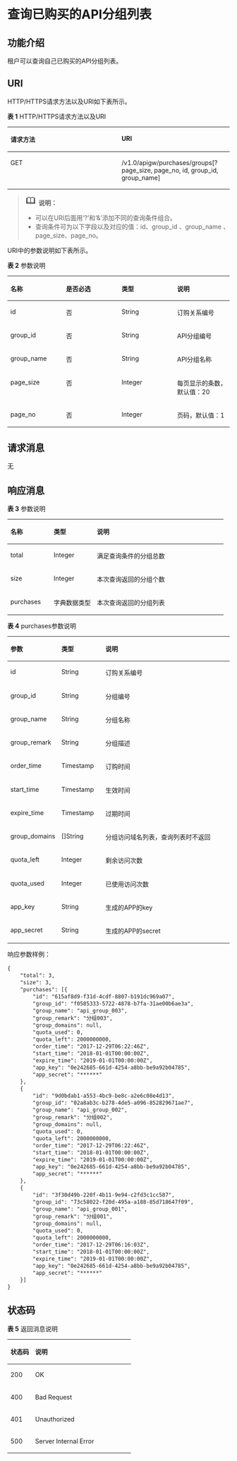 # 查询已购买的API分组列表<a name="ZH-CN_TOPIC_0000001082135127"></a>

## 功能介绍<a name="zh-cn_topic_0118924522_section24315590"></a>

租户可以查询自己已购买的API分组列表。

## URI<a name="zh-cn_topic_0118924522_section17513719"></a>

HTTP/HTTPS请求方法以及URI如下表所示。

**表 1**  HTTP/HTTPS请求方法以及URI

<a name="zh-cn_topic_0118924522_table48054825"></a>
<table><thead align="left"><tr id="zh-cn_topic_0118924522_row26116789"><th class="cellrowborder" valign="top" width="50%" id="mcps1.2.3.1.1"><p id="zh-cn_topic_0118924522_p35085151"><a name="zh-cn_topic_0118924522_p35085151"></a><a name="zh-cn_topic_0118924522_p35085151"></a>请求方法</p>
</th>
<th class="cellrowborder" valign="top" width="50%" id="mcps1.2.3.1.2"><p id="zh-cn_topic_0118924522_p23325002"><a name="zh-cn_topic_0118924522_p23325002"></a><a name="zh-cn_topic_0118924522_p23325002"></a>URI</p>
</th>
</tr>
</thead>
<tbody><tr id="zh-cn_topic_0118924522_row10277022"><td class="cellrowborder" valign="top" width="50%" headers="mcps1.2.3.1.1 "><p id="zh-cn_topic_0118924522_p27132417"><a name="zh-cn_topic_0118924522_p27132417"></a><a name="zh-cn_topic_0118924522_p27132417"></a>GET</p>
</td>
<td class="cellrowborder" valign="top" width="50%" headers="mcps1.2.3.1.2 "><p id="zh-cn_topic_0118924522_p50242206"><a name="zh-cn_topic_0118924522_p50242206"></a><a name="zh-cn_topic_0118924522_p50242206"></a>/v1.0/apigw/purchases/groups[?page_size, page_no, id, group_id, group_name]</p>
</td>
</tr>
</tbody>
</table>

>![](public_sys-resources/icon-note.gif) **说明：** 
>-   可以在URI后面用‘?’和‘&’添加不同的查询条件组合。
>-   查询条件可为以下字段以及对应的值：id、group\_id 、group\_name 、page\_size、page\_no。

URI中的参数说明如下表所示。

**表 2**  参数说明

<a name="zh-cn_topic_0118924522_table3383718"></a>
<table><thead align="left"><tr id="zh-cn_topic_0118924522_row57199365"><th class="cellrowborder" valign="top" width="25%" id="mcps1.2.5.1.1"><p id="zh-cn_topic_0118924522_p2637004"><a name="zh-cn_topic_0118924522_p2637004"></a><a name="zh-cn_topic_0118924522_p2637004"></a>名称</p>
</th>
<th class="cellrowborder" valign="top" width="25%" id="mcps1.2.5.1.2"><p id="zh-cn_topic_0118924522_p12270800"><a name="zh-cn_topic_0118924522_p12270800"></a><a name="zh-cn_topic_0118924522_p12270800"></a>是否必选</p>
</th>
<th class="cellrowborder" valign="top" width="25%" id="mcps1.2.5.1.3"><p id="zh-cn_topic_0118924522_p54410744"><a name="zh-cn_topic_0118924522_p54410744"></a><a name="zh-cn_topic_0118924522_p54410744"></a>类型</p>
</th>
<th class="cellrowborder" valign="top" width="25%" id="mcps1.2.5.1.4"><p id="zh-cn_topic_0118924522_p45194157"><a name="zh-cn_topic_0118924522_p45194157"></a><a name="zh-cn_topic_0118924522_p45194157"></a>说明</p>
</th>
</tr>
</thead>
<tbody><tr id="zh-cn_topic_0118924522_row36848086"><td class="cellrowborder" valign="top" width="25%" headers="mcps1.2.5.1.1 "><p id="zh-cn_topic_0118924522_p31904988"><a name="zh-cn_topic_0118924522_p31904988"></a><a name="zh-cn_topic_0118924522_p31904988"></a>id</p>
</td>
<td class="cellrowborder" valign="top" width="25%" headers="mcps1.2.5.1.2 "><p id="zh-cn_topic_0118924522_p34167206"><a name="zh-cn_topic_0118924522_p34167206"></a><a name="zh-cn_topic_0118924522_p34167206"></a>否</p>
</td>
<td class="cellrowborder" valign="top" width="25%" headers="mcps1.2.5.1.3 "><p id="zh-cn_topic_0118924522_p16080284"><a name="zh-cn_topic_0118924522_p16080284"></a><a name="zh-cn_topic_0118924522_p16080284"></a>String</p>
</td>
<td class="cellrowborder" valign="top" width="25%" headers="mcps1.2.5.1.4 "><p id="zh-cn_topic_0118924522_p27434664"><a name="zh-cn_topic_0118924522_p27434664"></a><a name="zh-cn_topic_0118924522_p27434664"></a>订购关系编号</p>
</td>
</tr>
<tr id="zh-cn_topic_0118924522_row45585384"><td class="cellrowborder" valign="top" width="25%" headers="mcps1.2.5.1.1 "><p id="zh-cn_topic_0118924522_p1428653"><a name="zh-cn_topic_0118924522_p1428653"></a><a name="zh-cn_topic_0118924522_p1428653"></a>group_id</p>
</td>
<td class="cellrowborder" valign="top" width="25%" headers="mcps1.2.5.1.2 "><p id="zh-cn_topic_0118924522_p48612091"><a name="zh-cn_topic_0118924522_p48612091"></a><a name="zh-cn_topic_0118924522_p48612091"></a>否</p>
</td>
<td class="cellrowborder" valign="top" width="25%" headers="mcps1.2.5.1.3 "><p id="zh-cn_topic_0118924522_p45265273"><a name="zh-cn_topic_0118924522_p45265273"></a><a name="zh-cn_topic_0118924522_p45265273"></a>String</p>
</td>
<td class="cellrowborder" valign="top" width="25%" headers="mcps1.2.5.1.4 "><p id="zh-cn_topic_0118924522_p42608463"><a name="zh-cn_topic_0118924522_p42608463"></a><a name="zh-cn_topic_0118924522_p42608463"></a>API分组编号</p>
</td>
</tr>
<tr id="zh-cn_topic_0118924522_row47931851"><td class="cellrowborder" valign="top" width="25%" headers="mcps1.2.5.1.1 "><p id="zh-cn_topic_0118924522_p57274713"><a name="zh-cn_topic_0118924522_p57274713"></a><a name="zh-cn_topic_0118924522_p57274713"></a>group_name</p>
</td>
<td class="cellrowborder" valign="top" width="25%" headers="mcps1.2.5.1.2 "><p id="zh-cn_topic_0118924522_p8740180"><a name="zh-cn_topic_0118924522_p8740180"></a><a name="zh-cn_topic_0118924522_p8740180"></a>否</p>
</td>
<td class="cellrowborder" valign="top" width="25%" headers="mcps1.2.5.1.3 "><p id="zh-cn_topic_0118924522_p36865955"><a name="zh-cn_topic_0118924522_p36865955"></a><a name="zh-cn_topic_0118924522_p36865955"></a>String</p>
</td>
<td class="cellrowborder" valign="top" width="25%" headers="mcps1.2.5.1.4 "><p id="zh-cn_topic_0118924522_p33352367"><a name="zh-cn_topic_0118924522_p33352367"></a><a name="zh-cn_topic_0118924522_p33352367"></a>API分组名称</p>
</td>
</tr>
<tr id="zh-cn_topic_0118924522_row55921708"><td class="cellrowborder" valign="top" width="25%" headers="mcps1.2.5.1.1 "><p id="zh-cn_topic_0118924522_p33364523"><a name="zh-cn_topic_0118924522_p33364523"></a><a name="zh-cn_topic_0118924522_p33364523"></a>page_size</p>
</td>
<td class="cellrowborder" valign="top" width="25%" headers="mcps1.2.5.1.2 "><p id="zh-cn_topic_0118924522_p18171838"><a name="zh-cn_topic_0118924522_p18171838"></a><a name="zh-cn_topic_0118924522_p18171838"></a>否</p>
</td>
<td class="cellrowborder" valign="top" width="25%" headers="mcps1.2.5.1.3 "><p id="zh-cn_topic_0118924522_p62632782"><a name="zh-cn_topic_0118924522_p62632782"></a><a name="zh-cn_topic_0118924522_p62632782"></a>Integer</p>
</td>
<td class="cellrowborder" valign="top" width="25%" headers="mcps1.2.5.1.4 "><p id="zh-cn_topic_0118924522_p40090562"><a name="zh-cn_topic_0118924522_p40090562"></a><a name="zh-cn_topic_0118924522_p40090562"></a>每页显示的条数，默认值：20</p>
</td>
</tr>
<tr id="zh-cn_topic_0118924522_row25270741"><td class="cellrowborder" valign="top" width="25%" headers="mcps1.2.5.1.1 "><p id="zh-cn_topic_0118924522_p33664155"><a name="zh-cn_topic_0118924522_p33664155"></a><a name="zh-cn_topic_0118924522_p33664155"></a>page_no</p>
</td>
<td class="cellrowborder" valign="top" width="25%" headers="mcps1.2.5.1.2 "><p id="zh-cn_topic_0118924522_p42442041"><a name="zh-cn_topic_0118924522_p42442041"></a><a name="zh-cn_topic_0118924522_p42442041"></a>否</p>
</td>
<td class="cellrowborder" valign="top" width="25%" headers="mcps1.2.5.1.3 "><p id="zh-cn_topic_0118924522_p15253336"><a name="zh-cn_topic_0118924522_p15253336"></a><a name="zh-cn_topic_0118924522_p15253336"></a>Integer</p>
</td>
<td class="cellrowborder" valign="top" width="25%" headers="mcps1.2.5.1.4 "><p id="zh-cn_topic_0118924522_p27560736"><a name="zh-cn_topic_0118924522_p27560736"></a><a name="zh-cn_topic_0118924522_p27560736"></a>页码，默认值：1</p>
</td>
</tr>
</tbody>
</table>

## 请求消息<a name="zh-cn_topic_0118924522_section23405748"></a>

无

## 响应消息<a name="zh-cn_topic_0118924522_section16817402"></a>

**表 3**  参数说明

<a name="zh-cn_topic_0118924522_table15288659"></a>
<table><thead align="left"><tr id="zh-cn_topic_0118924522_row8923449"><th class="cellrowborder" valign="top" width="20%" id="mcps1.2.4.1.1"><p id="zh-cn_topic_0118924522_p51710807"><a name="zh-cn_topic_0118924522_p51710807"></a><a name="zh-cn_topic_0118924522_p51710807"></a>名称</p>
</th>
<th class="cellrowborder" valign="top" width="20%" id="mcps1.2.4.1.2"><p id="zh-cn_topic_0118924522_p27825849"><a name="zh-cn_topic_0118924522_p27825849"></a><a name="zh-cn_topic_0118924522_p27825849"></a>类型</p>
</th>
<th class="cellrowborder" valign="top" width="60%" id="mcps1.2.4.1.3"><p id="zh-cn_topic_0118924522_p39301320"><a name="zh-cn_topic_0118924522_p39301320"></a><a name="zh-cn_topic_0118924522_p39301320"></a>说明</p>
</th>
</tr>
</thead>
<tbody><tr id="zh-cn_topic_0118924522_row29290347"><td class="cellrowborder" valign="top" width="20%" headers="mcps1.2.4.1.1 "><p id="zh-cn_topic_0118924522_p23707915"><a name="zh-cn_topic_0118924522_p23707915"></a><a name="zh-cn_topic_0118924522_p23707915"></a>total</p>
</td>
<td class="cellrowborder" valign="top" width="20%" headers="mcps1.2.4.1.2 "><p id="zh-cn_topic_0118924522_p41292943"><a name="zh-cn_topic_0118924522_p41292943"></a><a name="zh-cn_topic_0118924522_p41292943"></a>Integer</p>
</td>
<td class="cellrowborder" valign="top" width="60%" headers="mcps1.2.4.1.3 "><p id="zh-cn_topic_0118924522_p56394080"><a name="zh-cn_topic_0118924522_p56394080"></a><a name="zh-cn_topic_0118924522_p56394080"></a>满足查询条件的分组总数</p>
</td>
</tr>
<tr id="zh-cn_topic_0118924522_row37784672"><td class="cellrowborder" valign="top" width="20%" headers="mcps1.2.4.1.1 "><p id="zh-cn_topic_0118924522_p40659598"><a name="zh-cn_topic_0118924522_p40659598"></a><a name="zh-cn_topic_0118924522_p40659598"></a>size</p>
</td>
<td class="cellrowborder" valign="top" width="20%" headers="mcps1.2.4.1.2 "><p id="zh-cn_topic_0118924522_p5093181"><a name="zh-cn_topic_0118924522_p5093181"></a><a name="zh-cn_topic_0118924522_p5093181"></a>Integer</p>
</td>
<td class="cellrowborder" valign="top" width="60%" headers="mcps1.2.4.1.3 "><p id="zh-cn_topic_0118924522_p9894549"><a name="zh-cn_topic_0118924522_p9894549"></a><a name="zh-cn_topic_0118924522_p9894549"></a>本次查询返回的分组个数</p>
</td>
</tr>
<tr id="zh-cn_topic_0118924522_row21942079"><td class="cellrowborder" valign="top" width="20%" headers="mcps1.2.4.1.1 "><p id="zh-cn_topic_0118924522_p32477990"><a name="zh-cn_topic_0118924522_p32477990"></a><a name="zh-cn_topic_0118924522_p32477990"></a>purchases</p>
</td>
<td class="cellrowborder" valign="top" width="20%" headers="mcps1.2.4.1.2 "><p id="zh-cn_topic_0118924522_p13471562"><a name="zh-cn_topic_0118924522_p13471562"></a><a name="zh-cn_topic_0118924522_p13471562"></a>字典数据类型</p>
</td>
<td class="cellrowborder" valign="top" width="60%" headers="mcps1.2.4.1.3 "><p id="zh-cn_topic_0118924522_p17454738"><a name="zh-cn_topic_0118924522_p17454738"></a><a name="zh-cn_topic_0118924522_p17454738"></a>本次查询返回的分组列表</p>
</td>
</tr>
</tbody>
</table>

**表 4**  purchases参数说明

<a name="zh-cn_topic_0118924522_table22874919"></a>
<table><thead align="left"><tr id="zh-cn_topic_0118924522_row35974848"><th class="cellrowborder" valign="top" width="20%" id="mcps1.2.4.1.1"><p id="zh-cn_topic_0118924522_p28281558"><a name="zh-cn_topic_0118924522_p28281558"></a><a name="zh-cn_topic_0118924522_p28281558"></a><strong id="zh-cn_topic_0118924522_b53207438"><a name="zh-cn_topic_0118924522_b53207438"></a><a name="zh-cn_topic_0118924522_b53207438"></a>参数</strong></p>
</th>
<th class="cellrowborder" valign="top" width="20%" id="mcps1.2.4.1.2"><p id="zh-cn_topic_0118924522_p14835218"><a name="zh-cn_topic_0118924522_p14835218"></a><a name="zh-cn_topic_0118924522_p14835218"></a><strong id="zh-cn_topic_0118924522_b66408105"><a name="zh-cn_topic_0118924522_b66408105"></a><a name="zh-cn_topic_0118924522_b66408105"></a>类型</strong></p>
</th>
<th class="cellrowborder" valign="top" width="60%" id="mcps1.2.4.1.3"><p id="zh-cn_topic_0118924522_p10347445"><a name="zh-cn_topic_0118924522_p10347445"></a><a name="zh-cn_topic_0118924522_p10347445"></a><strong id="zh-cn_topic_0118924522_b26018149"><a name="zh-cn_topic_0118924522_b26018149"></a><a name="zh-cn_topic_0118924522_b26018149"></a>说明</strong></p>
</th>
</tr>
</thead>
<tbody><tr id="zh-cn_topic_0118924522_row27095299"><td class="cellrowborder" valign="top" width="20%" headers="mcps1.2.4.1.1 "><p id="zh-cn_topic_0118924522_p47235577"><a name="zh-cn_topic_0118924522_p47235577"></a><a name="zh-cn_topic_0118924522_p47235577"></a>id</p>
</td>
<td class="cellrowborder" valign="top" width="20%" headers="mcps1.2.4.1.2 "><p id="zh-cn_topic_0118924522_p876528"><a name="zh-cn_topic_0118924522_p876528"></a><a name="zh-cn_topic_0118924522_p876528"></a>String</p>
</td>
<td class="cellrowborder" valign="top" width="60%" headers="mcps1.2.4.1.3 "><p id="zh-cn_topic_0118924522_p3889935"><a name="zh-cn_topic_0118924522_p3889935"></a><a name="zh-cn_topic_0118924522_p3889935"></a>订购关系编号</p>
</td>
</tr>
<tr id="zh-cn_topic_0118924522_row35009422"><td class="cellrowborder" valign="top" width="20%" headers="mcps1.2.4.1.1 "><p id="zh-cn_topic_0118924522_p17190909"><a name="zh-cn_topic_0118924522_p17190909"></a><a name="zh-cn_topic_0118924522_p17190909"></a>group_id</p>
</td>
<td class="cellrowborder" valign="top" width="20%" headers="mcps1.2.4.1.2 "><p id="zh-cn_topic_0118924522_p50286377"><a name="zh-cn_topic_0118924522_p50286377"></a><a name="zh-cn_topic_0118924522_p50286377"></a>String</p>
</td>
<td class="cellrowborder" valign="top" width="60%" headers="mcps1.2.4.1.3 "><p id="zh-cn_topic_0118924522_p46664697"><a name="zh-cn_topic_0118924522_p46664697"></a><a name="zh-cn_topic_0118924522_p46664697"></a>分组编号</p>
</td>
</tr>
<tr id="zh-cn_topic_0118924522_row17329090"><td class="cellrowborder" valign="top" width="20%" headers="mcps1.2.4.1.1 "><p id="zh-cn_topic_0118924522_p61479044"><a name="zh-cn_topic_0118924522_p61479044"></a><a name="zh-cn_topic_0118924522_p61479044"></a>group_name</p>
</td>
<td class="cellrowborder" valign="top" width="20%" headers="mcps1.2.4.1.2 "><p id="zh-cn_topic_0118924522_p13746654"><a name="zh-cn_topic_0118924522_p13746654"></a><a name="zh-cn_topic_0118924522_p13746654"></a>String</p>
</td>
<td class="cellrowborder" valign="top" width="60%" headers="mcps1.2.4.1.3 "><p id="zh-cn_topic_0118924522_p39737209"><a name="zh-cn_topic_0118924522_p39737209"></a><a name="zh-cn_topic_0118924522_p39737209"></a>分组名称</p>
</td>
</tr>
<tr id="zh-cn_topic_0118924522_row22090566"><td class="cellrowborder" valign="top" width="20%" headers="mcps1.2.4.1.1 "><p id="zh-cn_topic_0118924522_p44505445"><a name="zh-cn_topic_0118924522_p44505445"></a><a name="zh-cn_topic_0118924522_p44505445"></a>group_remark</p>
</td>
<td class="cellrowborder" valign="top" width="20%" headers="mcps1.2.4.1.2 "><p id="zh-cn_topic_0118924522_p48171288"><a name="zh-cn_topic_0118924522_p48171288"></a><a name="zh-cn_topic_0118924522_p48171288"></a>String</p>
</td>
<td class="cellrowborder" valign="top" width="60%" headers="mcps1.2.4.1.3 "><p id="zh-cn_topic_0118924522_p9560264"><a name="zh-cn_topic_0118924522_p9560264"></a><a name="zh-cn_topic_0118924522_p9560264"></a>分组描述</p>
</td>
</tr>
<tr id="zh-cn_topic_0118924522_row18933514"><td class="cellrowborder" valign="top" width="20%" headers="mcps1.2.4.1.1 "><p id="zh-cn_topic_0118924522_p57219647"><a name="zh-cn_topic_0118924522_p57219647"></a><a name="zh-cn_topic_0118924522_p57219647"></a>order_time</p>
</td>
<td class="cellrowborder" valign="top" width="20%" headers="mcps1.2.4.1.2 "><p id="zh-cn_topic_0118924522_p4279845"><a name="zh-cn_topic_0118924522_p4279845"></a><a name="zh-cn_topic_0118924522_p4279845"></a>Timestamp</p>
</td>
<td class="cellrowborder" valign="top" width="60%" headers="mcps1.2.4.1.3 "><p id="zh-cn_topic_0118924522_p11123171"><a name="zh-cn_topic_0118924522_p11123171"></a><a name="zh-cn_topic_0118924522_p11123171"></a>订购时间</p>
</td>
</tr>
<tr id="zh-cn_topic_0118924522_row32999683"><td class="cellrowborder" valign="top" width="20%" headers="mcps1.2.4.1.1 "><p id="zh-cn_topic_0118924522_p55728698"><a name="zh-cn_topic_0118924522_p55728698"></a><a name="zh-cn_topic_0118924522_p55728698"></a>start_time</p>
</td>
<td class="cellrowborder" valign="top" width="20%" headers="mcps1.2.4.1.2 "><p id="zh-cn_topic_0118924522_p17730652"><a name="zh-cn_topic_0118924522_p17730652"></a><a name="zh-cn_topic_0118924522_p17730652"></a>Timestamp</p>
</td>
<td class="cellrowborder" valign="top" width="60%" headers="mcps1.2.4.1.3 "><p id="zh-cn_topic_0118924522_p26896723"><a name="zh-cn_topic_0118924522_p26896723"></a><a name="zh-cn_topic_0118924522_p26896723"></a>生效时间</p>
</td>
</tr>
<tr id="zh-cn_topic_0118924522_row40743922"><td class="cellrowborder" valign="top" width="20%" headers="mcps1.2.4.1.1 "><p id="zh-cn_topic_0118924522_p11923395"><a name="zh-cn_topic_0118924522_p11923395"></a><a name="zh-cn_topic_0118924522_p11923395"></a>expire_time</p>
</td>
<td class="cellrowborder" valign="top" width="20%" headers="mcps1.2.4.1.2 "><p id="zh-cn_topic_0118924522_p26270940"><a name="zh-cn_topic_0118924522_p26270940"></a><a name="zh-cn_topic_0118924522_p26270940"></a>Timestamp</p>
</td>
<td class="cellrowborder" valign="top" width="60%" headers="mcps1.2.4.1.3 "><p id="zh-cn_topic_0118924522_p47571430"><a name="zh-cn_topic_0118924522_p47571430"></a><a name="zh-cn_topic_0118924522_p47571430"></a>过期时间</p>
</td>
</tr>
<tr id="zh-cn_topic_0118924522_row25489693"><td class="cellrowborder" valign="top" width="20%" headers="mcps1.2.4.1.1 "><p id="zh-cn_topic_0118924522_p51399251"><a name="zh-cn_topic_0118924522_p51399251"></a><a name="zh-cn_topic_0118924522_p51399251"></a>group_domains</p>
</td>
<td class="cellrowborder" valign="top" width="20%" headers="mcps1.2.4.1.2 "><p id="zh-cn_topic_0118924522_p2589773"><a name="zh-cn_topic_0118924522_p2589773"></a><a name="zh-cn_topic_0118924522_p2589773"></a>[]String</p>
</td>
<td class="cellrowborder" valign="top" width="60%" headers="mcps1.2.4.1.3 "><p id="zh-cn_topic_0118924522_p8445043"><a name="zh-cn_topic_0118924522_p8445043"></a><a name="zh-cn_topic_0118924522_p8445043"></a>分组访问域名列表，查询列表时不返回</p>
</td>
</tr>
<tr id="zh-cn_topic_0118924522_row8896531"><td class="cellrowborder" valign="top" width="20%" headers="mcps1.2.4.1.1 "><p id="zh-cn_topic_0118924522_p49530407"><a name="zh-cn_topic_0118924522_p49530407"></a><a name="zh-cn_topic_0118924522_p49530407"></a>quota_left</p>
</td>
<td class="cellrowborder" valign="top" width="20%" headers="mcps1.2.4.1.2 "><p id="zh-cn_topic_0118924522_p52540060"><a name="zh-cn_topic_0118924522_p52540060"></a><a name="zh-cn_topic_0118924522_p52540060"></a>Integer</p>
</td>
<td class="cellrowborder" valign="top" width="60%" headers="mcps1.2.4.1.3 "><p id="zh-cn_topic_0118924522_p27886490"><a name="zh-cn_topic_0118924522_p27886490"></a><a name="zh-cn_topic_0118924522_p27886490"></a>剩余访问次数</p>
</td>
</tr>
<tr id="zh-cn_topic_0118924522_row49651819"><td class="cellrowborder" valign="top" width="20%" headers="mcps1.2.4.1.1 "><p id="zh-cn_topic_0118924522_p62374408"><a name="zh-cn_topic_0118924522_p62374408"></a><a name="zh-cn_topic_0118924522_p62374408"></a>quota_used</p>
</td>
<td class="cellrowborder" valign="top" width="20%" headers="mcps1.2.4.1.2 "><p id="zh-cn_topic_0118924522_p19162306"><a name="zh-cn_topic_0118924522_p19162306"></a><a name="zh-cn_topic_0118924522_p19162306"></a>Integer</p>
</td>
<td class="cellrowborder" valign="top" width="60%" headers="mcps1.2.4.1.3 "><p id="zh-cn_topic_0118924522_p8642944"><a name="zh-cn_topic_0118924522_p8642944"></a><a name="zh-cn_topic_0118924522_p8642944"></a>已使用访问次数</p>
</td>
</tr>
<tr id="zh-cn_topic_0118924522_row10677636"><td class="cellrowborder" valign="top" width="20%" headers="mcps1.2.4.1.1 "><p id="zh-cn_topic_0118924522_p59582212"><a name="zh-cn_topic_0118924522_p59582212"></a><a name="zh-cn_topic_0118924522_p59582212"></a>app_key</p>
</td>
<td class="cellrowborder" valign="top" width="20%" headers="mcps1.2.4.1.2 "><p id="zh-cn_topic_0118924522_p61429885"><a name="zh-cn_topic_0118924522_p61429885"></a><a name="zh-cn_topic_0118924522_p61429885"></a>String</p>
</td>
<td class="cellrowborder" valign="top" width="60%" headers="mcps1.2.4.1.3 "><p id="zh-cn_topic_0118924522_p9764758"><a name="zh-cn_topic_0118924522_p9764758"></a><a name="zh-cn_topic_0118924522_p9764758"></a>生成的APP的key</p>
</td>
</tr>
<tr id="zh-cn_topic_0118924522_row20773958"><td class="cellrowborder" valign="top" width="20%" headers="mcps1.2.4.1.1 "><p id="zh-cn_topic_0118924522_p4969010"><a name="zh-cn_topic_0118924522_p4969010"></a><a name="zh-cn_topic_0118924522_p4969010"></a>app_secret</p>
</td>
<td class="cellrowborder" valign="top" width="20%" headers="mcps1.2.4.1.2 "><p id="zh-cn_topic_0118924522_p66945555"><a name="zh-cn_topic_0118924522_p66945555"></a><a name="zh-cn_topic_0118924522_p66945555"></a>String</p>
</td>
<td class="cellrowborder" valign="top" width="60%" headers="mcps1.2.4.1.3 "><p id="zh-cn_topic_0118924522_p53880913"><a name="zh-cn_topic_0118924522_p53880913"></a><a name="zh-cn_topic_0118924522_p53880913"></a>生成的APP的secret</p>
</td>
</tr>
</tbody>
</table>

响应参数样例：

```
{
	"total": 3,
	"size": 3,
	"purchases": [{
		"id": "615af8d9-f31d-4cdf-8807-b191dc969a07",
		"group_id": "f0585333-5722-4878-b7fa-31ae00b6ae3a",
		"group_name": "api_group_003",
		"group_remark": "分组003",
		"group_domains": null,
		"quota_used": 0,
		"quota_left": 2000000000,
		"order_time": "2017-12-29T06:22:46Z",
		"start_time": "2018-01-01T00:00:00Z",
		"expire_time": "2019-01-01T00:00:00Z",
		"app_key": "0e242685-661d-4254-a8bb-be9a92b04785",
		"app_secret": "******"
	},
	{
		"id": "9d0bdab1-a553-4bc9-be8c-a2e6c08e4d13",
		"group_id": "02a8ab3c-b278-4de5-a096-852829671ae7",
		"group_name": "api_group_002",
		"group_remark": "分组002",
		"group_domains": null,
		"quota_used": 0,
		"quota_left": 2000000000,
		"order_time": "2017-12-29T06:22:46Z",
		"start_time": "2018-01-01T00:00:00Z",
		"expire_time": "2019-01-01T00:00:00Z",
		"app_key": "0e242685-661d-4254-a8bb-be9a92b04785",
		"app_secret": "******"
	},
	{
		"id": "3f30d49b-220f-4b11-9e94-c2fd3c1cc587",
		"group_id": "73c58022-f20d-495a-a188-85d718647f09",
		"group_name": "api_group_001",
		"group_remark": "分组001",
		"group_domains": null,
		"quota_used": 0,
		"quota_left": 2000000000,
		"order_time": "2017-12-29T06:16:03Z",
		"start_time": "2018-01-01T00:00:00Z",
		"expire_time": "2019-01-01T00:00:00Z",
		"app_key": "0e242685-661d-4254-a8bb-be9a92b04785",
		"app_secret": "******"
	}]
}
```

## 状态码<a name="zh-cn_topic_0118924522_section9325140"></a>

**表 5**  返回消息说明

<a name="zh-cn_topic_0118924522_table34711240"></a>
<table><thead align="left"><tr id="zh-cn_topic_0118924522_row25122570"><th class="cellrowborder" valign="top" width="20%" id="mcps1.2.3.1.1"><p id="zh-cn_topic_0118924522_p21662275"><a name="zh-cn_topic_0118924522_p21662275"></a><a name="zh-cn_topic_0118924522_p21662275"></a>状态码</p>
</th>
<th class="cellrowborder" valign="top" width="80%" id="mcps1.2.3.1.2"><p id="zh-cn_topic_0118924522_p9813849"><a name="zh-cn_topic_0118924522_p9813849"></a><a name="zh-cn_topic_0118924522_p9813849"></a>说明</p>
</th>
</tr>
</thead>
<tbody><tr id="zh-cn_topic_0118924522_row56724275"><td class="cellrowborder" valign="top" width="20%" headers="mcps1.2.3.1.1 "><p id="zh-cn_topic_0118924522_p31263545"><a name="zh-cn_topic_0118924522_p31263545"></a><a name="zh-cn_topic_0118924522_p31263545"></a>200</p>
</td>
<td class="cellrowborder" valign="top" width="80%" headers="mcps1.2.3.1.2 "><p id="zh-cn_topic_0118924522_p49319253"><a name="zh-cn_topic_0118924522_p49319253"></a><a name="zh-cn_topic_0118924522_p49319253"></a>OK</p>
</td>
</tr>
<tr id="zh-cn_topic_0118924522_row41220093"><td class="cellrowborder" valign="top" width="20%" headers="mcps1.2.3.1.1 "><p id="zh-cn_topic_0118924522_p50493266"><a name="zh-cn_topic_0118924522_p50493266"></a><a name="zh-cn_topic_0118924522_p50493266"></a>400</p>
</td>
<td class="cellrowborder" valign="top" width="80%" headers="mcps1.2.3.1.2 "><p id="zh-cn_topic_0118924522_p63422768"><a name="zh-cn_topic_0118924522_p63422768"></a><a name="zh-cn_topic_0118924522_p63422768"></a>Bad Request</p>
</td>
</tr>
<tr id="zh-cn_topic_0118924522_row33934001"><td class="cellrowborder" valign="top" width="20%" headers="mcps1.2.3.1.1 "><p id="zh-cn_topic_0118924522_p64299566"><a name="zh-cn_topic_0118924522_p64299566"></a><a name="zh-cn_topic_0118924522_p64299566"></a>401</p>
</td>
<td class="cellrowborder" valign="top" width="80%" headers="mcps1.2.3.1.2 "><p id="zh-cn_topic_0118924522_p40882376"><a name="zh-cn_topic_0118924522_p40882376"></a><a name="zh-cn_topic_0118924522_p40882376"></a>Unauthorized</p>
</td>
</tr>
<tr id="zh-cn_topic_0118924522_row32397067"><td class="cellrowborder" valign="top" width="20%" headers="mcps1.2.3.1.1 "><p id="zh-cn_topic_0118924522_p6916762"><a name="zh-cn_topic_0118924522_p6916762"></a><a name="zh-cn_topic_0118924522_p6916762"></a>500</p>
</td>
<td class="cellrowborder" valign="top" width="80%" headers="mcps1.2.3.1.2 "><p id="zh-cn_topic_0118924522_p6744143"><a name="zh-cn_topic_0118924522_p6744143"></a><a name="zh-cn_topic_0118924522_p6744143"></a>Server Internal Error</p>
</td>
</tr>
</tbody>
</table>

